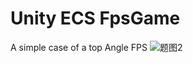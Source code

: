 # Unity ECS FpsGame
 A simple case of a top Angle FPS
![题图2](https://user-images.githubusercontent.com/48650797/121322998-098a1180-c942-11eb-8182-f1d6291ed524.png)
